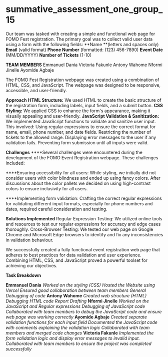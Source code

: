 # summative_assessment_one_group_15
Our team was tasked with creating a simple and functional web page for FOMO Fest registration. The primary goal was to collect valid user data using a form with the following fields:
**Name **(letters and spaces only)
**Email** (valid format)
**Phone Number** (formatted: (123) 456-7890)
**Event Date** (MM/DD/YYYY)
**Number of Tickets** (1-10)



**TEAM MEMBERS**
Emmanuel Dania
Victoria Fakunle
Antony Wahome
Nformi Jinelle 
Ayomide Agbaje


The FOMO Fest Registration webpage was created using a combination of HTML, CSS, and JavaScript. The webpage was designed to be responsive, accessible, and user-friendly.

**Approach**
**HTML Structure:** We used HTML to create the basic structure of the registration form, including labels, input fields, and a submit button.
**CSS Styling:** We applied CSS to enhance the form's appearance, making it visually appealing and user-friendly.
**JavaScript Validation & Sanitization:** We implemented JavaScript functions to validate and sanitize user input. This involved:
Using regular expressions to ensure the correct format for name, email, phone number, and date fields.
Restricting the number of tickets to the allowed range.
Displaying error messages to the user if any validation fails.
Preventing form submission until all inputs were valid.


**Challenges**
****Several challenges were encountered during the development of the FOMO Event Registration webpage. These challenges included:

****Ensuring accessibility for all users: While styling, we initially did not consider users with color blindness and ended up using fancy colors. After discussions about the color pallets we decided on using high-contrast colors to ensure inclusivity for all users.

****Implementing form validation: Crafting the correct regular expressions for validating different input formats, especially for phone numbers and dates, required careful consideration and testing.


**Solutions Implemented**
Regular Expression Testing: We utilized online tools and resources to test our regular expressions for accuracy and edge cases thoroughly.
Cross-Browser Testing: We tested our web page on Google Chrome and Microsoft Edge browsers to identify and fix any inconsistencies in validation behaviour.

We successfully created a fully functional event registration web page that adheres to best practices for data validation and user experience. Combining HTML, CSS, and JavaScript proved a powerful toolset for achieving our objectives.


**Task Breakdown**


**Emmanuel Dania**
_Worked on the styling (CSS)
Hosted the Website using Vercel
Ensured good collaboration between team members
General Debugging of code_
**Antony Wahome**
_Created web structure (HTML)
Debugging HTML code
Report Drafting_
**Nformi Jinelle**
_Worked on the JavaScript and Regular expressions 
Debugging of JavaScript code
Collaborated with team members to debug the JavaScript code and ensure web page was working correctly_
**Ayomide Agbaje** 
_Created separate validation functions for each input field
Documented the JavaScript code with comments explaining the validation logic
Collaborated with team members and merged code changes_
**Victoria Fakunle**
_Implemented the form validation logic and display error messages to invalid input.
Collaborated with team members to ensure the project was completed successfully_ 
